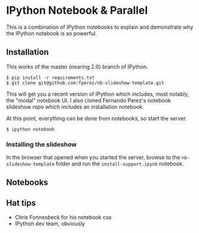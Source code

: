 # IPython Notebook & Parallel

This is a combination of IPython notebooks to explain and demonstrate
why the IPython notebook is so powerful.

## Installation

This works of the master (nearing 2.0) branch of IPython.

    $ pip install -r requirements.txt
    $ git clone git@github.com:fperez/nb-slideshow-template.git

This will get you a recent version of IPython which includes, most notably, the "modal" notebook UI. I also cloned Fernando Perez's notebook slideshow repo which includes an installation notebook.

At this point, everything can be done from notebooks, so start the server.

    $ ipython notebook

### Installing the slideshow

In the browser that opened when you started the server, browse to the `nb-slideshow-template` folder and run the `install-support.ipynb` notebook.

## Notebooks


## Hat tips

* Chris Fonnesbeck for his notebook css
* IPython dev team, obviously
